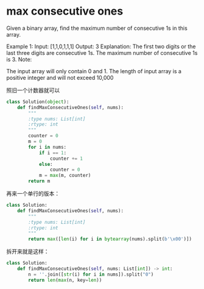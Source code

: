 # max consecutive ones

Given a binary array, find the maximum number of consecutive 1s in this array.

Example 1:
Input: [1,1,0,1,1,1]
Output: 3
Explanation: The first two digits or the last three digits are consecutive 1s.
The maximum number of consecutive 1s is 3.
Note:

The input array will only contain 0 and 1.
The length of input array is a positive integer and will not exceed 10,000

照旧一个计数器就可以

```python
class Solution(object):
    def findMaxConsecutiveOnes(self, nums):
        """
        :type nums: List[int]
        :rtype: int
        """
        counter = 0
        m = 0
        for i in nums:
            if i == 1:
                counter += 1
            else:
                counter = 0
            m = max(m, counter)
        return m
```

再来一个单行的版本：

```python
class Solution:
    def findMaxConsecutiveOnes(self, nums):
        """
        :type nums: List[int]
        :rtype: int
        """
        return max([len(i) for i in bytearray(nums).split(b'\x00')])
```

拆开来就是这样：

```python
class Solution:
    def findMaxConsecutiveOnes(self, nums: List[int]) -> int:
        n = ''.join([str(i) for i in nums]).split("0")
        return len(max(n, key=len))
```
